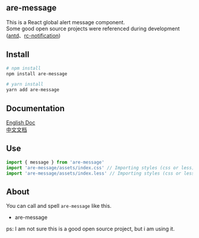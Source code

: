 ## are-message

This is a React global alert message component.<br/>
Some good open source projects were referenced during development ([antd](https://ant.design/)、[rc-notification](https://github.com/react-component/notification))

## Install

```bash
# npm install
npm install are-message

# yarn install
yarn add are-message
```

## Documentation

[English Doc](http://are-visual.github.io/are-message/docs-dist/)<br/>
[中文文档](http://are-visual.github.io/are-message/docs-dist/#/zh-CN)<br/>

## Use

```ts
import { message } from 'are-message'
import 'are-message/assets/index.css' // Importing styles (css or less)
import 'are-message/assets/index.less' // Importing styles (css or less)
```

## About

You can call and spell `are-message` like this.

- are-message

ps: I am not sure this is a good open source project, but i am using it.
